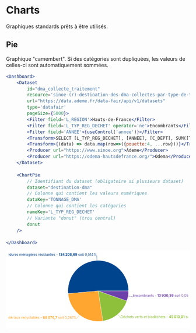 # Charts

Graphiques standards prêts à être utilisés.

## Pie

Graphique "camembert".
Si des catégories sont dupliquées, les valeurs de celles-ci sont automatiquement sommées.
```jsx
<Dashboard>
    <Dataset 
        id="dma_collecte_traitement" 
        resource='sinoe-(r)-destination-des-dma-collectes-par-type-de-traitement/lines'
        url="https://data.ademe.fr/data-fair/api/v1/datasets"
        type='datafair'
        pageSize={5000}>
        <Filter field='L_REGION'>Hauts-de-France</Filter>
        <Filter field='L_TYP_REG_DECHET' operator='ne'>Encombrants</Filter>
        <Filter field='ANNEE'>{useControl('annee')}</Filter>
        <Transform>SELECT [L_TYP_REG_DECHET], [ANNEE], [C_DEPT], SUM([TONNAGE_DMA]) as [TONNAGE_DMA] FROM ? GROUP BY [ANNEE], [C_DEPT], [L_TYP_REG_DECHET]</Transform>
        <Transform>{(data) => data.map(row=>({pouette:4, ...row}))}</Transform>
        <Producer url="https://www.sinoe.org">Ademe</Producer>
        <Producer url="https://odema-hautsdefrance.org/">Odema</Producer>
    </Dataset>

    <ChartPie 
        // Identifiant du dataset (obligatoire si plusieurs dataset)
        dataset="destination-dma" 
        // Colonne qui contient les valeurs numériques
        dataKey='TONNAGE_DMA' 
        // Colonne qui contient les catégories
        nameKey='L_TYP_REG_DECHET'
        // Variante "donut" (trou central)
        donut 
    />

</Dashboard>
```
![pie screenshot](screenshot_pie.png)